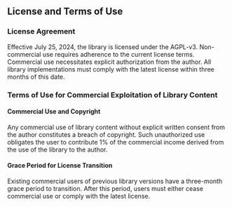 ## License and Terms of Use

### License Agreement

Effective July 25, 2024, the library is licensed under the AGPL-v3. Non-commercial use requires adherence to the current license terms. Commercial use necessitates explicit authorization from the author. All library implementations must comply with the latest license within three months of this date.

### Terms of Use for Commercial Exploitation of Library Content

#### Commercial Use and Copyright

Any commercial use of library content without explicit written consent from the author constitutes a breach of copyright.
Such unauthorized use obligates the user to contribute 1% of the commercial income derived from the use of the library to the author.


#### Grace Period for License Transition

Existing commercial users of previous library versions have a three-month grace period to transition. 
After this period, users must either cease commercial use or comply with the latest license.
